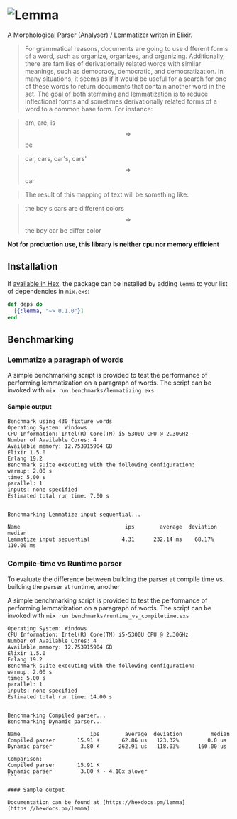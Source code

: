 # <img src="http://cs.mcgill.ca/~mxia3/images/lemma.png" alt="Lemma">

A Morphological Parser (Analyser) / Lemmatizer writen in Elixir.

> For grammatical reasons, documents are going to use different forms of a word, such as organize, organizes, and organizing. Additionally, there are families of derivationally related words with similar meanings, such as democracy, democratic, and democratization. In many situations, it seems as if it would be useful for a search for one of these words to return documents that contain another word in the set.
> The goal of both stemming and lemmatization is to reduce inflectional forms and sometimes derivationally related forms of a word to a common base form. For instance:

> am, are, is $$\Rightarrow$$ be 

> car, cars, car's, cars' $$\Rightarrow$$ car

> The result of this mapping of text will be something like:

> the boy's cars are different colors $$\Rightarrow$$ 
> the boy car be differ color

**Not for production use, this library is neither cpu nor memory efficient**

## Installation

If [available in Hex](https://hex.pm/docs/publish), the package can be installed
by adding `lemma` to your list of dependencies in `mix.exs`:

```elixir
def deps do
  [{:lemma, "~> 0.1.0"}]
end
```

## Benchmarking

### Lemmatize a paragraph of words

A simple benchmarking script is provided to test the performance of performing lemmatization on a paragraph of words. The script can be invoked with `mix run benchmarks/lemmatizing.exs`

#### Sample output

```
Benchmark using 430 fixture words
Operating System: Windows
CPU Information: Intel(R) Core(TM) i5-5300U CPU @ 2.30GHz
Number of Available Cores: 4
Available memory: 12.753915904 GB
Elixir 1.5.0
Erlang 19.2
Benchmark suite executing with the following configuration:
warmup: 2.00 s
time: 5.00 s
parallel: 1
inputs: none specified
Estimated total run time: 7.00 s


Benchmarking Lemmatize input sequential...

Name                                 ips        average  deviation         median
Lemmatize input sequential          4.31      232.14 ms    68.17%      110.00 ms
```

### Compile-time vs Runtime parser

To evaluate the difference between building the parser at compile time vs. building the parser at runtime, another 

A simple benchmarking script is provided to test the performance of performing lemmatization on a paragraph of words. The script can be invoked with `mix run benchmarks/runtime_vs_compiletime.exs`

````
Operating System: Windows
CPU Information: Intel(R) Core(TM) i5-5300U CPU @ 2.30GHz
Number of Available Cores: 4
Available memory: 12.753915904 GB
Elixir 1.5.0
Erlang 19.2
Benchmark suite executing with the following configuration:
warmup: 2.00 s
time: 5.00 s
parallel: 1
inputs: none specified
Estimated total run time: 14.00 s


Benchmarking Compiled parser...
Benchmarking Dynamic parser...

Name                      ips        average  deviation         median
Compiled parser       15.91 K       62.86 us   123.32%         0.0 us
Dynamic parser         3.80 K      262.91 us   118.03%      160.00 us

Comparison:
Compiled parser       15.91 K
Dynamic parser         3.80 K - 4.18x slower
```

#### Sample output

Documentation can be found at [https://hexdocs.pm/lemma](https://hexdocs.pm/lemma).

